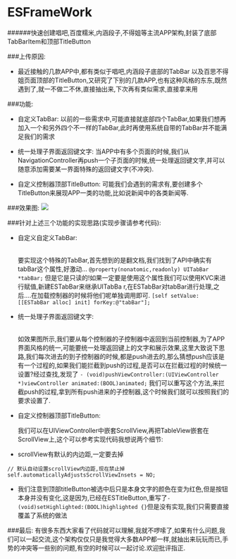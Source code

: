 # ESFrameWork
######快速创建唱吧,百度糯米,内涵段子,不得姐等主流APP架构,封装了底部TabBarItem和顶部TitleButton

###上传原因:
* 最近接触的几款APP中,都有类似于唱吧,内涵段子底部的TabBar
以及百思不得姐页面顶部的TitleButton,又研究了下别的几款APP,也有这种风格的东东,既然遇到了,就一不做二不休,直接抽出来,下次再有类似需求,直接拿来用

###功能:
* 自定义TabBar:
以前的一些需求中,可能直接就底部四个TabBar,如果我们想再加入一个和另外四个不一样的TabBar,此时再使用系统自带的TabBar并不能满足我们的需求

* 统一处理子界面返回键文字:
当APP中有多个页面的时候,我们从NavigationController再push一个子页面的时候,统一处理返回键文字,并可以随意添加需要某一界面特殊的返回键文字(不冲突).

* 自定义控制器顶部TitleButton: 可能我们会遇到的需求有,要创建多个TitleButton来展现APP一类的功能,比如说新闻中的各类新闻等.

###效果图:
![](http://i11.tietuku.com/9cc647610d5d60f2.gif)

###针对上述三个功能的实现思路(实现步骤请参考代码):

* 自定义自定义TabBar:<p>
<br>要实现这个特殊的TabBar,首先想到的是翻文档,我们找到了API中确实有tabBar这个属性,好激动...
```@property(nonatomic,readonly) UITabBar *tabBar;```
但是它是只读的!如果一定要是使用这个属性我们可以使用KVC来进行赋值,新建ESTabBar来继承UITabBa    r,在ESTabBar对tabBar进行处理,之后....在加载控制器的时候将他们呢单独调用即可.
```[self setValue:[[ESTabBar alloc] init] forKey:@"tabBar"];```
* 统一处理子界面返回键文字:<p>
<br>如效果图所示,我们要从每个控制器的子控制器中返回到当前控制器,为了APP界面风格的统一,可能要统一处理返回键上的文字和展示效果,这里大致说下思路,我们每次进去的到子控制器的时候,都是push进去的,那么猜想push应该是有一个过程的,如果我们能拦截到push的过程,是否可以在拦截过程的时候统一设置?经过查找,发现了
```- (void)pushViewController:(UIViewController *)viewController animated:(BOOL)animated;```
我们可以重写这个方法,来拦截push的过程,拿到所有push进来的子控制器,这个时候我们就可以按照我们的要求设置了.
* 自定义控制器顶部TitleButton:<p>
我们可以在UIViewController中嵌套ScrollView,再把TableView嵌套在ScrollView上,这个可以参考实现代码我想说两个细节:
+ scrollView有默认的内边距,一定要去掉

```
// 默认自动设置scrollView内边距,现在禁止掉
self.automaticallyAdjustsScrollViewInsets = NO;
```
+ 我们注意到顶部titleButton被选中后只是本身文字的颜色在变为红色,但是按钮本身并没有变化,这是因为,已经在ESTitleButton,重写了```- (void)setHighlighted:(BOOL)highlighted {}```但是没有实现,我们只需要直接覆盖了系统的做法


###最后:
有很多东西大家看了代码就可以理解,我就不啰嗦了,如果有什么问题,我们可以一起交流,这个架构仅仅只是我觉得大多数APP都一样,就抽出来玩玩而已,手势的冲突等一些别的问题,有空的时候可以一起讨论.欢迎批评指正.
